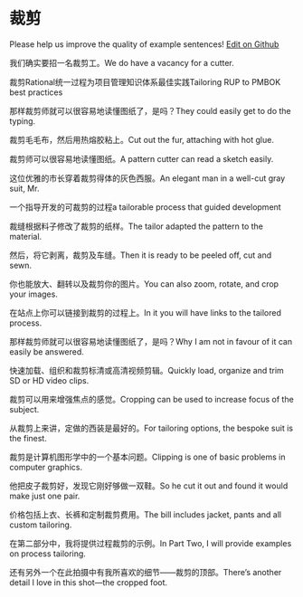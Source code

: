 # 裁剪

Please help us improve the quality of example sentences! [Edit on Github](https://github.com/jiyushe/jiyu-example-sentence-source/blob/main/chinese/caijian.md)

<p><span class="chinese">我们确实要招一名裁剪工。</span><span class="english">We do have a vacancy for a cutter.</span></p>

<p><span class="chinese">裁剪Rational统一过程为项目管理知识体系最佳实践</span><span class="english">Tailoring RUP to PMBOK best practices</span></p>

<p><span class="chinese">那样裁剪师就可以很容易地读懂图纸了，是吗？</span><span class="english">They could easily get to do the typing.</span></p>

<p><span class="chinese">裁剪毛毛布，然后用热熔胶粘上。</span><span class="english">Cut out the fur, attaching with hot glue.</span></p>

<p><span class="chinese">裁剪师可以很容易地读懂图纸。</span><span class="english">A pattern cutter can read a sketch easily.</span></p>

<p><span class="chinese">这位优雅的市长穿着裁剪得体的灰色西服。</span><span class="english">An elegant man in a well-cut gray suit, Mr.</span></p>

<p><span class="chinese">一个指导开发的可裁剪的过程</span><span class="english">a tailorable process that guided development</span></p>

<p><span class="chinese">裁缝根据料子修改了裁剪的纸样。</span><span class="english">The tailor adapted the pattern to the material.</span></p>

<p><span class="chinese">然后，将它剥离，裁剪及车缝。</span><span class="english">Then it is ready to be peeled off, cut and sewn.</span></p>

<p><span class="chinese">你也能放大、翻转以及裁剪你的图片。</span><span class="english">You can also zoom, rotate, and crop your images.</span></p>

<p><span class="chinese">在站点上你可以链接到裁剪的过程上。</span><span class="english">In it you will have links to the tailored process.</span></p>

<p><span class="chinese">那样裁剪师就可以很容易地读懂图纸了，是吗？</span><span class="english">Why I am not in favour of it can easily be answered.</span></p>

<p><span class="chinese">快速加载、组织和裁剪标清或高清视频剪辑。</span><span class="english">Quickly load, organize and trim SD or HD video clips.</span></p>

<p><span class="chinese">裁剪可以用来增强焦点的感觉。</span><span class="english">Cropping can be used to increase focus of the subject.</span></p>

<p><span class="chinese">从裁剪上来讲，定做的西装是最好的。</span><span class="english">For tailoring options, the bespoke suit is the finest.</span></p>

<p><span class="chinese">裁剪是计算机图形学中的一个基本问题。</span><span class="english">Clipping is one of basic problems in computer graphics.</span></p>

<p><span class="chinese">他把皮子裁剪好，发现它刚好够做一双鞋。</span><span class="english">So he cut it out and found it would make just one pair.</span></p>

<p><span class="chinese">价格包括上衣、长裤和定制裁剪费用。</span><span class="english">The bill includes jacket, pants and all custom tailoring.</span></p>

<p><span class="chinese">在第二部分中，我将提供过程裁剪的示例。</span><span class="english">In Part Two, I will provide examples on process tailoring.</span></p>

<p><span class="chinese">还有另外一个在此拍摄中有我所喜欢的细节——裁剪的顶部。</span><span class="english">There’s another detail I love in this shot—the cropped foot.</span></p>

